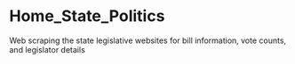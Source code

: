 # Home_State_Politics
Web scraping the state legislative websites for bill information, vote counts, and legislator details
